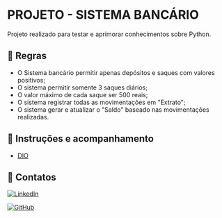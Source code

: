 # PROJETO - SISTEMA BANCÁRIO

Projeto realizado para testar e aprimorar conhecimentos sobre Python.

## 📖 Regras
- O Sistema bancário permitir apenas depósitos e saques com valores positivos;
- O sistema permitir somente 3 saques diários;
- O valor máximo de cada saque ser 500 reais;
- O sistema registrar todas as movimentações em "Extrato";
- O sistema gerar e atualizar o "Saldo" baseado nas movimentações realizadas.

## 🧠 Instruções e acompanhamento

- [DIO](https://www.dio.me)

## 📱 Contatos
[![LinkedIn](https://img.shields.io/badge/LinkedIn-0077B5?style=for-the-badge&logo=linkedin&logoColor=white)](https://www.linkedin.com/in/henrique-lima-guedes-204b56216)

[![GitHub](https://img.shields.io/badge/GitHub-100000?style=for-the-badge&logo=github&logoColor=white)](https://github.com/RickFrec)

